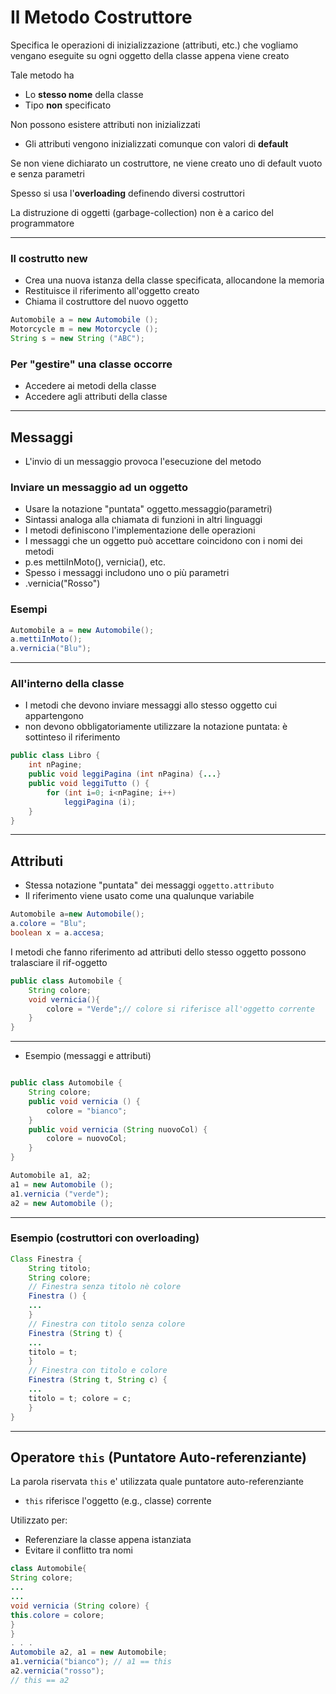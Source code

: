 # Il Metodo Costruttore

Specifica le operazioni di inizializzazione (attributi, etc.) che vogliamo vengano eseguite su ogni oggetto della classe appena viene creato

Tale metodo ha
* Lo **stesso nome** della classe
* Tipo **non** specificato

Non possono esistere attributi non inizializzati
* Gli attributi vengono inizializzati comunque con valori di **default**

Se non viene dichiarato un costruttore,
ne viene creato uno di default vuoto e senza parametri

Spesso si usa l'**overloading** definendo diversi costruttori

La distruzione di oggetti (garbage-collection) non è a carico del programmatore

---

### Il costrutto new

* Crea una nuova istanza della classe specificata, allocandone la memoria
* Restituisce il riferimento all'oggetto creato
* Chiama il costruttore del nuovo oggetto

```java
Automobile a = new Automobile ();
Motorcycle m = new Motorcycle ();
String s = new String ("ABC");
```

### Per "gestire" una classe occorre

* Accedere ai metodi della classe
* Accedere agli attributi della classe

---

## Messaggi

* L'invio di un messaggio provoca l'esecuzione del metodo

### Inviare un messaggio ad un oggetto

* Usare la notazione "puntata" oggetto.messaggio(parametri)
* Sintassi analoga alla chiamata di funzioni in altri linguaggi
* I metodi definiscono l'implementazione delle operazioni
* I messaggi che un oggetto può accettare coincidono con i nomi dei metodi
* p.es mettiInMoto(), vernicia(), etc.
* Spesso i messaggi includono uno o più parametri
* .vernicia("Rosso")

### Esempi

```java
Automobile a = new Automobile();
a.mettiInMoto();
a.vernicia("Blu");
```

---

### All'interno della classe
* I metodi che devono inviare messaggi allo stesso oggetto cui appartengono 
* non devono obbligatoriamente utilizzare la notazione puntata: è sottinteso il riferimento

```java
public class Libro {
    int nPagine;
    public void leggiPagina (int nPagina) {...}
    public void leggiTutto () {
        for (int i=0; i<nPagine; i++)
            leggiPagina (i);
    }
}

```

---

## Attributi

* Stessa notazione "puntata" dei messaggi `oggetto.attributo`
* Il riferimento viene usato come una qualunque variabile

```java
Automobile a=new Automobile();
a.colore = "Blu";
boolean x = a.accesa;
```

I metodi che fanno riferimento ad
attributi dello stesso oggetto possono
tralasciare il rif-oggetto

```java
public class Automobile {
    String colore;
    void vernicia(){
        colore = "Verde";// colore si riferisce all'oggetto corrente
    }
}
```

---

* Esempio (messaggi e attributi)

```java

public class Automobile {
    String colore;
    public void vernicia () {
        colore = "bianco";
    }
    public void vernicia (String nuovoCol) {
        colore = nuovoCol;
    }
}

Automobile a1, a2;
a1 = new Automobile ();
a1.vernicia ("verde");
a2 = new Automobile ();
```

---

### Esempio (costruttori con overloading)

```java
Class Finestra {
    String titolo;
    String colore;
    // Finestra senza titolo nè colore
    Finestra () {
    ...
    }
    // Finestra con titolo senza colore
    Finestra (String t) {
    ...
    titolo = t;
    }
    // Finestra con titolo e colore
    Finestra (String t, String c) {
    ...
    titolo = t; colore = c;
    }
}
```

---

## Operatore `this` (Puntatore Auto-referenziante)

La parola riservata `this` e' utilizzata quale puntatore auto-referenziante

*  `this` riferisce l'oggetto (e.g., classe) corrente

Utilizzato per:

* Referenziare la classe appena istanziata
* Evitare il conflitto tra nomi

```java
class Automobile{
String colore;
...
...
void vernicia (String colore) {
this.colore = colore;
}
}
. . .
Automobile a2, a1 = new Automobile;
a1.vernicia("bianco"); // a1 == this
a2.vernicia("rosso");
// this == a2
```


